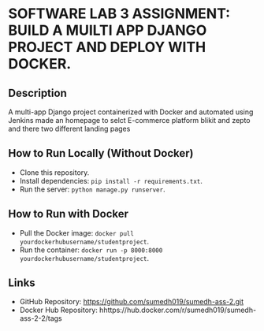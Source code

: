 # SOFTWARE LAB 3 ASSIGNMENT: BUILD A MUILTI APP DJANGO PROJECT AND DEPLOY WITH DOCKER.

## Description
A multi-app Django project containerized with Docker and automated using Jenkins 
made an homepage to selct E-commerce platform blikit and zepto and there two different landing pages

## How to Run Locally (Without Docker)
- Clone this repository.
- Install dependencies: `pip install -r requirements.txt`.
- Run the server: `python manage.py runserver`.

## How to Run with Docker
- Pull the Docker image: `docker pull yourdockerhubusername/studentproject`.
- Run the container: `docker run -p 8000:8000 yourdockerhubusername/studentproject`.

## Links
- GitHub Repository: https://github.com/sumedh019/sumedh-ass-2.git
- Docker Hub Repository: hhttps://hub.docker.com/r/sumedh019/sumedh-ass-2-2/tags


